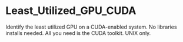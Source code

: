 # Least_Utilized_GPU_CUDA
Identify the least utilized GPU on a CUDA-enabled system.
No libraries installs needed. All you need is the CUDA toolkit. UNIX only.
